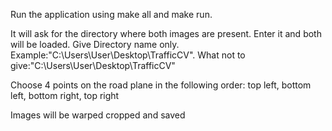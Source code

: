 Run the application using make all and make run.

It will ask for the directory where both images are present. Enter it and both will be loaded.
Give Directory name only. Example:"C:\Users\User\Desktop\TrafficCV".
What not to give:"C:\Users\User\Desktop\TrafficCV\"

Choose 4 points on the road plane in the following order: top left, bottom left, bottom right, top right

Images will be warped cropped and saved
